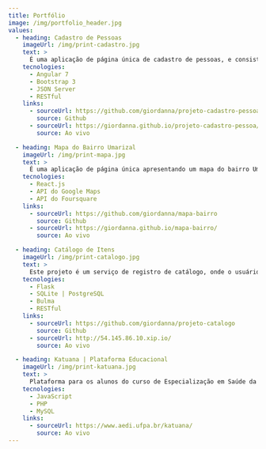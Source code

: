 ```yaml
---
title: Portfólio
image: /img/portfolio_header.jpg
values:
  - heading: Cadastro de Pessoas
    imageUrl: /img/print-cadastro.jpg
    text: >
      É uma aplicação de página única de cadastro de pessoas, e consiste em um formulário com dados que são validados na hora para assim permitir o cadastro, e mostra-se uma lista de pessoas e seus detalhes quando clicado.
    tecnologies:
      - Angular 7
      - Bootstrap 3
      - JSON Server
      - RESTful
    links:
      - sourceUrl: https://github.com/giordanna/projeto-cadastro-pessoa
        source: Github
      - sourceUrl: https://giordanna.github.io/projeto-cadastro-pessoa/
        source: Ao vivo

  - heading: Mapa do Bairro Umarizal
    imageUrl: /img/print-mapa.jpg
    text: >
      É uma aplicação de página única apresentando um mapa do bairro Umarizal. Nele estão alguns locais já marcados. A aplicação permite que o usuário insira e remova mais marcadores.
    tecnologies:
      - React.js
      - API do Google Maps
      - API do Foursquare
    links:
      - sourceUrl: https://github.com/giordanna/mapa-bairro
        source: Github
      - sourceUrl: https://giordanna.github.io/mapa-bairro/
        source: Ao vivo

  - heading: Catálogo de Itens
    imageUrl: /img/print-catalogo.jpg
    text: >
      Este projeto é um serviço de registro de catálogo, onde o usuário deve logar com uma conta Google+ para adicionar categorias e itens. Há também alguns endpoints de API. O projeto foi hospedado em um servidor Linux provido pelo serviço da Amazon Lightsail.
    tecnologies:
      - Flask
      - SQLite | PostgreSQL
      - Bulma
      - RESTful
    links:
      - sourceUrl: https://github.com/giordanna/projeto-catalogo
        source: Github
      - sourceUrl: http://54.145.86.10.xip.io/
        source: Ao vivo

  - heading: Katuana | Plataforma Educacional
    imageUrl: /img/print-katuana.jpg
    text: >
      Plataforma para os alunos do curso de Especialização em Saúde da Família, da Universidade Federal do Pará, na forma de Educação à Distância. Foi desenvolvido também o sistema de Fale Conosco para auxiliar os alunos na questão de avisos, dúvidas, problemas, entre outros.
    tecnologies:
      - JavaScript
      - PHP
      - MySQL
    links:
      - sourceUrl: https://www.aedi.ufpa.br/katuana/
        source: Ao vivo
---
```


